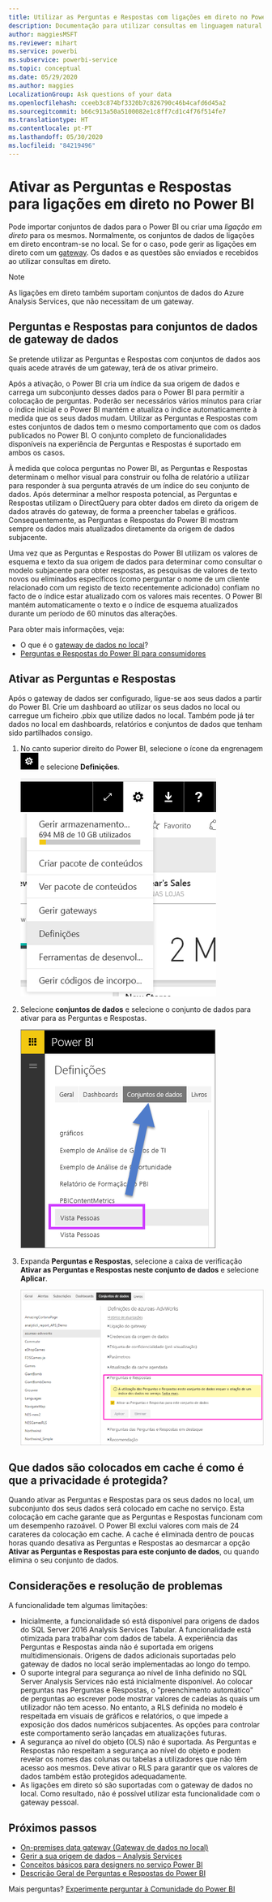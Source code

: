 ```yaml
---
title: Utilizar as Perguntas e Respostas com ligações em direto no Power BI
description: Documentação para utilizar consultas em linguagem natural de Perguntas e Respostas do Power BI com ligações em direto a dados do Analysis Services e ao gateway de dados no local.
author: maggiesMSFT
ms.reviewer: mihart
ms.service: powerbi
ms.subservice: powerbi-service
ms.topic: conceptual
ms.date: 05/29/2020
ms.author: maggies
LocalizationGroup: Ask questions of your data
ms.openlocfilehash: cceeb3c874bf3320b7c826790c46b4cafd6d45a2
ms.sourcegitcommit: b66c913a50a5100082e1c8ff7cd1c4f76f514fe7
ms.translationtype: HT
ms.contentlocale: pt-PT
ms.lasthandoff: 05/30/2020
ms.locfileid: "84219496"
---
```

# <a name="enable-qa-for-live-connections-in-power-bi"></a>Ativar as Perguntas e Respostas para ligações em direto no Power BI

Pode importar conjuntos de dados para o Power BI ou criar uma *ligação em direto* para os mesmos. Normalmente, os conjuntos de dados de ligações em direto encontram-se no local. Se for o caso, pode gerir as ligações em direto com um [gateway](../connect-data/service-gateway-onprem.md). Os dados e as questões são enviados e recebidos ao utilizar consultas em direto.

> [!NOTE]
> As ligações em direto também suportam conjuntos de dados do Azure Analysis Services, que não necessitam de um gateway.

## <a name="qa-for-on-premises-data-gateway-datasets"></a>Perguntas e Respostas para conjuntos de dados de gateway de dados
Se pretende utilizar as Perguntas e Respostas com conjuntos de dados aos quais acede através de um gateway, terá de os ativar primeiro.

Após a ativação, o Power BI cria um índice da sua origem de dados e carrega um subconjunto desses dados para o Power BI para permitir a colocação de perguntas. Poderão ser necessários vários minutos para criar o índice inicial e o Power BI mantém e atualiza o índice automaticamente à medida que os seus dados mudam. Utilizar as Perguntas e Respostas com estes conjuntos de dados tem o mesmo comportamento que com os dados publicados no Power BI. O conjunto completo de funcionalidades disponíveis na experiência de Perguntas e Respostas é suportado em ambos os casos.

À medida que coloca perguntas no Power BI, as Perguntas e Respostas determinam o melhor visual para construir ou folha de relatório a utilizar para responder à sua pergunta através de um índice do seu conjunto de dados. Após determinar a melhor resposta potencial, as Perguntas e Respostas utilizam o DirectQuery para obter dados em direto da origem de dados através do gateway, de forma a preencher tabelas e gráficos. Consequentemente, as Perguntas e Respostas do Power BI mostram sempre os dados mais atualizados diretamente da origem de dados subjacente.

Uma vez que as Perguntas e Respostas do Power BI utilizam os valores de esquema e texto da sua origem de dados para determinar como consultar o modelo subjacente para obter respostas, as pesquisas de valores de texto novos ou eliminados específicos (como perguntar o nome de um cliente relacionado com um registo de texto recentemente adicionado) confiam no facto de o índice estar atualizado com os valores mais recentes. O Power BI mantém automaticamente o texto e o índice de esquema atualizados durante um período de 60 minutos das alterações.

Para obter mais informações, veja:

* O que é o [gateway de dados no local](../connect-data/service-gateway-onprem.md)?
* [Perguntas e Respostas do Power BI para consumidores](../consumer/end-user-q-and-a.md)

## <a name="enable-qa"></a>Ativar as Perguntas e Respostas
Após o gateway de dados ser configurado, ligue-se aos seus dados a partir do Power BI.  Crie um dashboard ao utilizar os seus dados no local ou carregue um ficheiro .pbix que utilize dados no local.  Também pode já ter dados no local em dashboards, relatórios e conjuntos de dados que tenham sido partilhados consigo.

1. No canto superior direito do Power BI, selecione o ícone da engrenagem ![Ícone de engrenagem](media/service-q-and-a-direct-query/power-bi-cog.png) e selecione **Definições**.
   
   ![Menu Definições](media/service-q-and-a-direct-query/powerbi-settings.png)
2. Selecione **conjuntos de dados** e selecione o conjunto de dados para ativar para as Perguntas e Respostas.
   
   ![Ecrã Conjuntos de dados do menu Definições](media/service-q-and-a-direct-query/power-bi-q-and-a-settings.png)
3. Expanda **Perguntas e Respostas**, selecione a caixa de verificação **Ativar as Perguntas e Respostas neste conjunto de dados** e selecione **Aplicar**.
   
    ![Área Perguntas e Respostas expandida](media/service-q-and-a-direct-query/power-bi-qna-dataset-direct-query.png)

## <a name="what-data-is-cached-and-how-is-privacy-protected"></a>Que dados são colocados em cache é como é que a privacidade é protegida?
Quando ativar as Perguntas e Respostas para os seus dados no local, um subconjunto dos seus dados será colocado em cache no serviço. Esta colocação em cache garante que as Perguntas e Respostas funcionam com um desempenho razoável. O Power BI exclui valores com mais de 24 carateres da colocação em cache. A cache é eliminada dentro de poucas horas quando desativa as Perguntas e Respostas ao desmarcar a opção **Ativar as Perguntas e Respostas para este conjunto de dados**, ou quando elimina o seu conjunto de dados.

## <a name="considerations-and-troubleshooting"></a>Considerações e resolução de problemas
A funcionalidade tem algumas limitações:

* Inicialmente, a funcionalidade só está disponível para origens de dados do SQL Server 2016 Analysis Services Tabular. A funcionalidade está otimizada para trabalhar com dados de tabela. A experiência das Perguntas e Respostas ainda não é suportada em origens multidimensionais. Origens de dados adicionais suportadas pelo gateway de dados no local serão implementadas ao longo do tempo.
* O suporte integral para segurança ao nível de linha definido no SQL Server Analysis Services não está inicialmente disponível. Ao colocar perguntas nas Perguntas e Respostas, o "preenchimento automático" de perguntas ao escrever pode mostrar valores de cadeias às quais um utilizador não tem acesso. No entanto, a RLS definida no modelo é respeitada em visuais de gráficos e relatórios, o que impede a exposição dos dados numéricos subjacentes. As opções para controlar este comportamento serão lançadas em atualizações futuras.
* A segurança ao nível do objeto (OLS) não é suportada. As Perguntas e Respostas não respeitam a segurança ao nível do objeto e podem revelar os nomes das colunas ou tabelas a utilizadores que não têm acesso aos mesmos. Deve ativar o RLS para garantir que os valores de dados também estão protegidos adequadamente. 
* As ligações em direto só são suportadas com o gateway de dados no local. Como resultado, não é possível utilizar esta funcionalidade com o gateway pessoal.

## <a name="next-steps"></a>Próximos passos

- [On-premises data gateway (Gateway de dados no local)](../connect-data/service-gateway-onprem.md)  
- [Gerir a sua origem de dados – Analysis Services](../connect-data/service-gateway-enterprise-manage-ssas.md)  
- [Conceitos básicos para designers no serviço Power BI](../fundamentals/service-basic-concepts.md)  
- [Descrição Geral de Perguntas e Respostas do Power BI](../consumer/end-user-q-and-a.md)  

Mais perguntas? [Experimente perguntar à Comunidade do Power BI](https://community.powerbi.com/)
